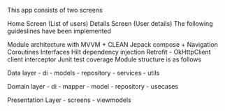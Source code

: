 
This app consists of two screens

Home Screen (List of users)
Details Screen (User details)
The following guideslines have been implemented

Module architecture with MVVM + CLEAN
Jepack compose + Navigation
Coroutines
Interfaces
Hilt dependency injection
Retrofit - OkHttpClient client interceptor
Junit test coverage
Module structure is as follows

Data layer - di - models - repository - services - utils

Domain layer - di - mapper - model - repository - usecases

Presentation Layer - screens - viewmodels
